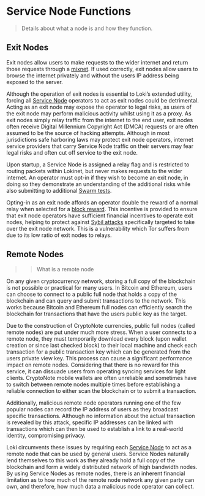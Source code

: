 # Service Node Functions

> Details about what a node is and how they function.



## Exit Nodes

Exit nodes allow users to make requests to the wider internet and return those requests through a [mixnet](../Lokinet/LLARP.md). If used correctly, exit nodes allow users to browse the internet privately and without the users IP address being exposed to the server.

Although the operation of exit nodes is essential to Loki’s extended utility, forcing all [Service Node](../ServiceNodes/SNOverview.md) operators to act as exit nodes could be detrimental. Acting as an exit node may expose the operator to legal risks, as users of the exit node may perform malicious activity whilst using it as a proxy. As exit nodes simply relay traffic from the internet to the end user, exit nodes often receive Digital Millennium Copyright Act (DMCA) requests or are often assumed to be the source of hacking attempts. Although in most jurisdictions safe harboring laws may protect exit node operators, internet service providers that carry Service Node traffic on their servers may fear legal risks and often cut off service to the exit node.

Upon startup, a Service Node is assigned a relay flag and is restricted to routing packets within Lokinet, but never makes requests to the wider internet. An operator must opt-in if they wish to become an exit node, in doing so they demonstrate an understanding of the additional risks while also submitting to additional [Swarm tests](../Advanced/SwarmFlagging.md).

Opting-in as an exit node affords an operator double the reward of a normal relay when selected for a [block reward](../Advanced/Cryptoeconomics.md). This incentive is provided to ensure that exit node operators have sufficient financial  incentives to operate exit nodes, helping to protect against [Sybil attacks](../Advanced/SybilResistance.md) specifically  targeted to take over the exit node network. This is a vulnerability which Tor suffers from due to its low ratio of exit nodes to relays.

## Remote Nodes

>> What is a remote node

On any given cryptocurrency network, storing a full copy of the blockchain is not possible or practical for many users.   In Bitcoin and Ethereum, users can choose to connect to a public full node that holds a copy of the blockchain and can query and submit transactions to the network. This works because Bitcoin and Ethereum full nodes can efficiently search the blockchain for transactions that have the users public key as the target.

Due to the construction of CryptoNote currencies, public full nodes (called remote nodes) are put under much more stress.  When a user connects to a remote node, they must temporarily download every block (upon wallet creation or since last checked block) to their local machine and check each transaction for a public transaction key which can be generated from the users private view key. This process can cause a significant performance impact on remote nodes. Considering that there is no reward for this service, it can dissuade users from operating syncing services for light clients. CryptoNote mobile wallets are often unreliable and sometimes have to switch between remote nodes multiple times before establishing a reliable connection to either scan the blockchain or to submit a transaction.

Additionally, malicious remote node operators running one of the few popular nodes can record the IP address of users as they broadcast specific transactions.  Although no information about the actual transaction is revealed by this attack, specific IP addresses can be linked with transactions which can then be used to establish a link to a real-world identity, compromising privacy.

Loki circumvents these issues by requiring each [Service Node](../ServiceNodes/SNOverview.md) to act as a remote node that can be used by general users. Service Nodes naturally lend themselves to this work as they already hold a full copy of the  blockchain and form a widely distributed network of high bandwidth nodes. By using Service Nodes as remote nodes, there is an inherent financial limitation as to how much of the remote node network any given party can own, and therefore, how much data a malicious node operator can collect.
